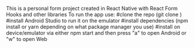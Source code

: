This is a personal form project created in React Native with React Form Hooks and other libraries
To run the app use:
#clone the repo (git clone <your repo url>)
#install Android Studio to run it on the emulator
#install dependencies (npm install or yarn depending on what package manager you use)
#install on device/emulator via either npm start and then press "a" to open Android or "w" to open Web
